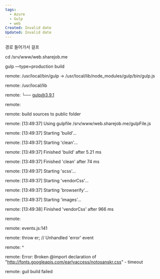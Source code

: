 ```yaml
---
tags:
  - Azure
  - Gulp
  - web
Created: Invalid date
Updated: Invalid date
---
```

경로 들어가서 걸프

cd /srv/www/web.sharejob.me

gulp —type=production build

remote: /usr/local/bin/gulp -> /usr/local/lib/node_modules/gulp/bin/gulp.js

remote: /usr/local/lib

remote: └── gulp@3.9.1

remote:

remote: build sources to public folder

remote: [13:49:37] Using gulpfile /srv/www/web.sharejob.me/gulpFile.js

remote: [13:49:37] Starting 'build'...

remote: [13:49:37] Starting 'clean'...

remote: [13:49:37] Finished 'build' after 5.21 ms

remote: [13:49:37] Finished 'clean' after 74 ms

remote: [13:49:37] Starting 'scss'...

remote: [13:49:37] Starting 'vendorCss'...

remote: [13:49:37] Starting 'browserify'...

remote: [13:49:37] Starting 'images'...

remote: [13:49:38] Finished 'vendorCss' after 966 ms

remote:

remote: events.js:141

remote: throw er; // Unhandled 'error' event

remote: ^

remote: Error: Broken @import declaration of "http://fonts.googleapis.com/earlyaccess/notosanskr.css" - timeout

remote: guil build failed